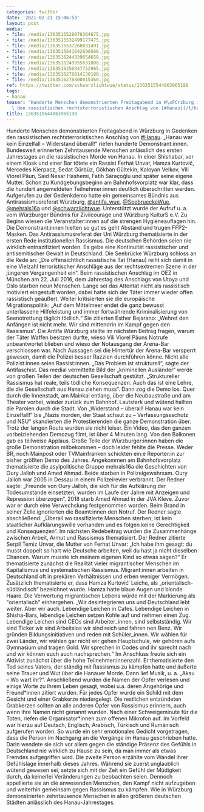 ```yaml
---
categories: twitter
date: '2021-02-21 15:46:53'
layout: post
media:
- file: /media/1363515528078364675.jpg
- file: /media/1363515532499177475.jpg
- file: /media/1363515537268031491.jpg
- file: /media/1363515541642690560.jpg
- file: /media/1363516244339654659.jpg
- file: /media/1363516249955831808.jpg
- file: /media/1363516256947752965.jpg
- file: /media/1363516270814130180.jpg
- file: /media/1363516278800015360.jpg
ref: https://twitter.com/schwarzlichtwue/status/1363515544863965190
tags:
- hanau
teaser: "Hunderte Menschen demonstrierten Freitagabend in W\xFCrzburg in Gedenken\
  \ den rassistischen rechtsterroristischen Anschlag von [#Hanau](/t/hanau). "
title: 1363515544863965190
---
```

Hunderte Menschen demonstrierten Freitagabend in Würzburg in Gedenken den rassistischen rechtsterroristischen Anschlag von [#Hanau](/t/hanau). 
„Hanau war kein Einzelfall – Widerstand überall!“ riefen hunderte Demonstrant:innen. Bundesweit erinnerten Zehntausende Menschen anlässlich des ersten Jahrestages an die rassistischen Morde von Hanau. 
In einer Shishabar, vor einem Kiosk und einer Bar tötete ein Rassist Ferhat Unvar, Hamza Kurtović, Mercedes Kierpacz, Sedat Gürbüz, Gökhan Gültekin, Kaloyan Velkov, Vili Viorel Păun, Said Nesar Hashemi, Fatih Saraçoğlu und später seine eigene Mutter. 
Schon zu Kundgebungsbeginn am Bahnhofsvorplatz war klar, dass die hundert angemeldeten Teilnehmer:innen deutlich überschritten werden.
Aufgerufen zu der Gedenkdemo hatte ein gemeinsames Bündnis aus Antirassismusreferat Würzburg, [@antifa_wue](https://twitter.com/antifa_wue), [@SeebrueckeWue](https://twitter.com/SeebrueckeWue), [@mehrals16a](https://twitter.com/mehrals16a) und [@schwarzlichtwue](https://twitter.com/schwarzlichtwue). Unterstützt wurde der Aufruf u. a. vom Würzburger Bündnis für Zivilcourage und Würzburg KulturS e.V.
Zu Beginn wiesen die Veranstalter:innen auf die strengen Hygieneauflagen hin. Die Demonstrant:innen hielten so gut es geht Abstand und trugen FFP2-Masken. Das Antirassismusreferat der Uni Würzburg thematisierte in der ersten Rede institutionellen Rassismus.
Die deutschen Behörden seien nie wirklich entnazifiziert worden. Es gebe eine Kontinuität rassistischer und antisemitischer Gewalt in Deutschland.
Die Seebrücke Würzburg schloss an die Rede an: „Die offensichtlich rassistische Tat (Hanau) reiht sich damit in eine Vielzahl terroristischer Anschläge aus der rechtsextremen Szene in der jüngeren Vergangenheit ein“.
Beim rassistischen Anschlag im OEZ in München am 22. Juli 2016, dem Jahrestag des Anschlags von Utoya und Oslo starben neun Menschen. Lange sei das Attentat nicht als rassistisch motiviert eingestuft worden, dabei hatte sich der Täter immer wieder offen rassistisch geäußert.
Weiter kritisierten sie die europäische Migrationspolitik: „Auf dem Mittelmeer endet die ganz bewusst unterlassene Hilfeleistung und immer fortwährende Kriminalisierung von Seenotrettung täglich tödlich.“
Sie zitierten Esther Bejarano: „Wehret den Anfängen ist nicht mehr. Wir sind mittendrin im Kampf gegen den Rassismus“.
Die Antifa Würzburg stellte im nächsten Beitrag fragen, warum der Täter Waffen besitzen durfte, wieso Vili Viorel Păuns Notrufe unbeantwortet blieben und wieso der Notausgang der Arena-Bar verschlossen war.
Nach Aussagen sei die Hintertür der Arena-Bar versperrt gewesen, damit die Polizei besser Razzien durchführen könne. Nicht alle Polizist:innen seien Rassist:innen. „Das Problem ist strukturell“, sagte der Antifaschist.
Das medial vermittelte Bild der „kriminellen Ausländer“ werde von großen Teilen der deutschen Gesellschaft gestützt. „Struktureller Rassismus hat reale, teils tödliche Konsequenzen. Auch das ist eine Lehre, die die Gesellschaft aus Hanau ziehen muss“.
Dann zog die Demo los. Quer durch die Innenstadt, am Mainkai entlang, über die Neubaustraße und am Theater vorbei, wieder zurück zum Bahnhof. Lautstark und wütend hallten die Parolen durch die Stadt.
Von „Widerstand – überall! Hanau war kein Einzelfall!“ bis „Nazis morden, der Staat schaut zu – Verfassungssschutz und NSU“ skandierten die Protestierenden die ganze Demonstration über.
Trotz der langen Route wurden sie nicht leiser. Ein Video, das den ganzen vorbeiziehenden Demozug filmt, ist über 4 Minuten lang. Von den Balkonen gab es teilweise Applaus. Große Teile der Würzburger:innen haben die große Demonstration mitbekommen – doch leider fehlte die Presse.
Weder BR, noch Mainpost oder TVMainfranken schickten ein:e Reporter:in zur bisher größten Demo des Jahres.
Angekommen am Bahnhofsvorplatz thematisierte die asylpolitische Gruppe mehrals16a die Geschichten von Oury Jalloh und Amed Ahmad. Beide starben in Polizeigewahrsam. Oury Jalloh war 2005 in Dessau in einem Polizeirevier verbrannt.
Der Redner sagte: „Freunde von Oury Jalloh, die sich für die Aufklärung der Todesumstände einsetzten, wurden im Laufe der Jahre mit Anzeigen und Repression überzogen“. 2018 starb Amed Ahmad in der JVA Kleve. Zuvor war er durch eine Verwechslung festgenommen worden.
Beim Brand in seiner Zelle ignorierten die Beamt:innen den Notruf. Der Redner sagte abschließend: „Überall wo rassifizierte Menschen sterben, ist kein staatlicher Aufklärungswille vorhanden und es folgen keine Gerechtigkeit und Konsequenzen“.
Im nächsten Redebeitrag wurden die Zusammenhänge zwischen Arbeit, Armut und Rassismus thematisiert. Der Redner zitierte Serpil Temiz Unvar, die Mutter von Ferhat Unvar: „Ich habe ihm gesagt: du musst doppelt so hart wie Deutsche arbeiten, weil du hast ja nicht dieselben Chancen.
Warum musste ich meinem eigenen Kind so etwas sagen?“
Er thematisierte zunächst die Realität vieler migrantischer Menschen im Kapitalismus und systematischen Rassismus. Migrant:innen arbeiten in Deutschland oft in prekären Verhältnissen und erben weniger Vermögen.
Zusätzlich thematisierte er, dass Hamza Kurtović‘ Leiche, als „orientalisch-südländisch“ bezeichnet wurde. Hamza hatte blaue Augen und blonde Haare. Die Verwertung migrantischen Lebens würde mit der Markierung als "orientalisch" einhergehen.
„Wir desintegrieren uns und Deutschland lebt weiter. Aber wir auch. Lebendige Leichen in Cafes. Lebendige Leichen in Shisha-Bars, lebendige Leichen setzen Kohle auf und nehmen einen Zug. Lebendige Leichen sind CEOs sind Arbeiter_innen, sind selbstständig.
Wir sind Ticker wir sind Arbeitslos wir sind reich und fahren nen Benz. Wir gründen Bildungsinitiativen und reden mit Schüler_innen. Wir wählen für zwei Länder, wir wählen gar nicht wir gehen Hauptschule, wir gehören aufs Gymnasium und tragen Gold.
Wir sprechen in Codes und ihr sprecht nach und wir können euch auch nachsprechen.“
Im Anschluss freute sich ein Aktivist zunächst über die hohe Teilnehmer:innenzahl. Er thematisierte den Tod seines Vaters, der ständig mit Rassismus zu kämpfen hatte und äußerte seine Trauer und Wut über die Hanauer Morde.
Dann lief Musik, u. a. „Aksu – Wo wart ihr?“. Anschließend wurden die Namen der Opfer verlesen und einige Worte zu ihrem Leben gesagt, wobei u.a. deren Angehörige und Freund\*innen zitiert wurden. Für jedes Opfer wurde ein Schild mit dem Gesicht und einer Grabkerze niedergelegt.
Die restlichen entzündeten Grabkerzen sollten an alle anderen Opfer von Rassismus erinnern, auch wenn ihre Namen nicht genannt wurden. Nach einer Schweigeminute für die Toten, riefen die Organisator\*innen zum offenen Mikrofon auf.
Im Vorfeld war hierzu auf Deutsch, Englisch, Arabisch, Türkisch und Rumänisch aufgerufen worden. So wurde ein sehr emotionales Gedicht vorgetragen, dass die Person im Nachgang an die Vorgänge im Hanau geschrieben hatte.
Darin wendete sie sich vor allem gegen die ständige Präsenz des Gefühls in Deutschland nie wirklich zu Hause zu sein, da man immer als etwas Fremdes aufgegriffen wird. Die zweite Person erzählte vom Wandel ihrer Gefühlslage innerhalb dieses Jahres.
Während sie zuerst unglaublich wütend gewesen sei, setzte sich mit der Zeit ein Gefühl der Müdigkeit durch, da keinerlei Veränderungen zu beobachten seien. Dennoch appellierte sie an die anwesenden Menschen, den Kampf nicht aufzugeben und weiterhin gemeinsam gegen Rassismus zu kämpfen. Wie in Würzburg demonstrierten zehntausende Menschen in allen größeren deutschen Städten anlässlich des Hanau-Jahrestages.